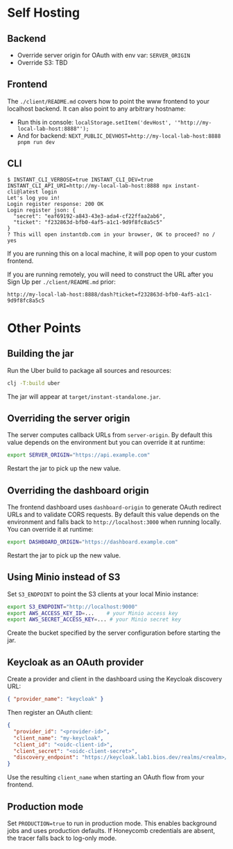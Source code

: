 # Self Hosting

## Backend

- Override server origin for OAuth with env var: `SERVER_ORIGIN`
- Override S3: TBD

## Frontend

The `./client/README.md` covers how to point the www frontend to your localhost backend. It can also point to any arbitrary hostname:

- Run this in console: `localStorage.setItem('devHost', '"http://my-local-lab-host:8888"');`
- And for backend: `NEXT_PUBLIC_DEVHOST=http://my-local-lab-host:8888 pnpm run dev`

## CLI

```
$ INSTANT_CLI_VERBOSE=true INSTANT_CLI_DEV=true INSTANT_CLI_API_URI=http://my-local-lab-host:8888 npx instant-cli@latest login
Let's log you in!
Login register response: 200 OK
Login register json: {
  "secret": "eaf69192-a843-43e3-ada4-cf22ffaa2ab6",
  "ticket": "f232863d-bfb0-4af5-a1c1-9d9f8fc8a5c5"
}
? This will open instantdb.com in your browser, OK to proceed? no / yes
```

If you are running this on a local machine, it will pop open to your custom frontend.

If you are running remotely, you will need to construct the URL after you Sign Up per `./client/README.md` prior:

```
http://my-local-lab-host:8888/dash?ticket=f232863d-bfb0-4af5-a1c1-9d9f8fc8a5c5
```

# Other Points

## Building the jar

Run the Uber build to package all sources and resources:

```sh
clj -T:build uber
```

The jar will appear at `target/instant-standalone.jar`.

## Overriding the server origin

The server computes callback URLs from `server-origin`. By default this value depends on the environment but you can override it at runtime:

```bash
export SERVER_ORIGIN="https://api.example.com"
```

Restart the jar to pick up the new value.

## Overriding the dashboard origin

The frontend dashboard uses `dashboard-origin` to generate OAuth redirect URLs
and to validate CORS requests. By default this value depends on the environment
and falls back to `http://localhost:3000` when running locally. You can override
it at runtime:

```bash
export DASHBOARD_ORIGIN="https://dashboard.example.com"
```

Restart the jar to pick up the new value.

## Using Minio instead of S3

Set `S3_ENDPOINT` to point the S3 clients at your local Minio instance:

```bash
export S3_ENDPOINT="http://localhost:9000"
export AWS_ACCESS_KEY_ID=...    # your Minio access key
export AWS_SECRET_ACCESS_KEY=... # your Minio secret key
```

Create the bucket specified by the server configuration before starting the jar.

## Keycloak as an OAuth provider

Create a provider and client in the dashboard using the Keycloak discovery URL:

```json
{ "provider_name": "keycloak" }
```

Then register an OAuth client:

```json
{
  "provider_id": "<provider-id>",
  "client_name": "my-keycloak",
  "client_id": "<oidc-client-id>",
  "client_secret": "<oidc-client-secret>",
  "discovery_endpoint": "https://keycloak.lab1.bios.dev/realms/<realm>/protocol/openid-connect/.well-known/openid-configuration"
}
```

Use the resulting `client_name` when starting an OAuth flow from your frontend.

## Production mode

Set `PRODUCTION=true` to run in production mode. This enables background jobs and uses production defaults. If Honeycomb credentials are absent, the tracer falls back to log-only mode.

